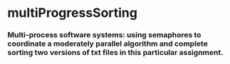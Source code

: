 # multiProgressSorting
### Multi-process software systems: using semaphores to coordinate a moderately parallel algorithm and complete sorting two versions of txt files in this particular assignment.
